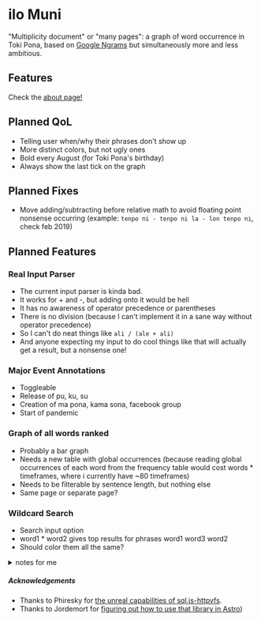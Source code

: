 # ilo Muni

"Multiplicity document" or "many pages": a graph of word occurrence in Toki Pona, based on [Google Ngrams](https://books.google.com/ngrams/) but simultaneously more and less ambitious.

## Features

Check the [about page!]()

## Planned QoL

- Telling user when/why their phrases don't show up
- More distinct colors, but not ugly ones
- Bold every August (for Toki Pona's birthday)
- Always show the last tick on the graph

## Planned Fixes

- Move adding/subtracting before relative math to avoid floating point nonsense occurring (example: `tenpo ni - tenpo ni la - lon tenpo ni`, check feb 2019)

## Planned Features

### Real Input Parser

- The current input parser is kinda bad.
- It works for + and -, but adding onto it would be hell
- It has no awareness of operator precedence or parentheses
- There is no division (because I can't implement it in a sane way without operator precedence)
- So I can't do neat things like `ali / (ale + ali)`
- And anyone expecting my input to do cool things like that will actually get a result, but a nonsense one!

### Major Event Annotations

- Toggleable
- Release of pu, ku, su
- Creation of ma pona, kama sona, facebook group
- Start of pandemic

### Graph of all words ranked

- Probably a bar graph
- Needs a new table with global occurrences (because reading global occurrences of each word from the frequency table would cost words \* timeframes, where i currently have ~80 timeframes)
- Needs to be filterable by sentence length, but nothing else
- Same page or separate page?

### Wildcard Search

- Search input option
- word1 \* word2 gives top results for phrases word1 word3 word2
- Should color them all the same?

<details>
  <summary>notes for me</summary>

1. create global occurrences table [overlapping need with bar graph]
1. count phrase length of input including \*
1. substitute \* for %
1. select from [global occurrence table] where phrase like [given phrase] and phrase_len = found len order by occurrences desc limit 10

</details>

##### Acknowledgements

- Thanks to Phiresky for [the unreal capabilities of sql.js-httpvfs](https://github.com/phiresky/sql.js-httpvfs).
- Thanks to Jordemort for [figuring out how to use that library in Astro](https://jordemort.dev/blog/client-side-search/))
